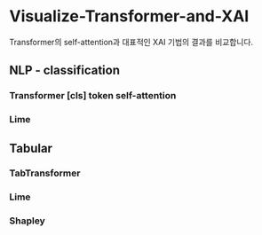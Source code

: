 # Visualize-Transformer-and-XAI
Transformer의 self-attention과 대표적인 XAI 기법의 결과를 비교합니다.

## NLP - classification
### Transformer [cls] token self-attention
### Lime

## Tabular
### TabTransformer
### Lime
### Shapley
